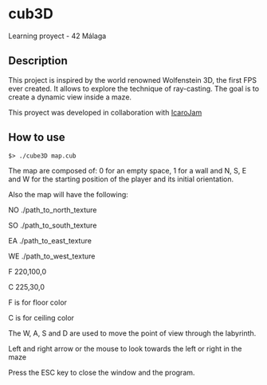# cub3D
Learning proyect - 42 Málaga 

## Description

This project is inspired by the world renowned Wolfenstein 3D, the first FPS ever created. It allows to explore the technique of ray-casting. The goal is to create a dynamic view inside a maze.

This proyect was developed in collaboration with [IcaroJam](https://www.github.com/IcaroJam)

## How to use

```
$> ./cube3D map.cub
```

The map are composed of: 0 for an empty space, 1 for a wall and N, S, E and W for the starting position of the player and its initial orientation.

Also the map will have the following:

NO ./path_to_north_texture

SO ./path_to_south_texture

EA ./path_to_east_texture

WE ./path_to_west_texture

F 220,100,0

C 225,30,0

F is for floor color

C is for ceiling color

The W, A, S and D are used to move the point of view through the labyrinth.

Left and right arrow or the mouse to look towards the left or right in the maze

Press the ESC key to close the window and the program.
